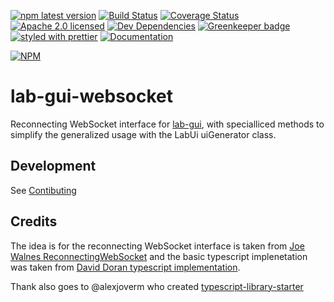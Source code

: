 [![npm latest version](https://img.shields.io/npm/v/lab-gui-websocket.svg)](https://www.npmjs.com/package/lab-gui-websocket)
[![Build Status](https://travis-ci.org/MicroControlLab/lab-gui-websocket.svg?branch=master)](https://travis-ci.org/MicroControlLab/lab-gui-websocket)
[![Coverage Status](https://coveralls.io/repos/github/MicroControlLab/lab-gui-websocket/badge.svg?branch=master)](https://coveralls.io/github/MicroControlLab/lab-gui-websocket?branch=master)
[![Apache 2.0 licensed](https://img.shields.io/hexpm/l/plug.svg)](https://raw.githubusercontent.com/MicroControlLab/lab-gui-websocket/master/LICENSE)
[![Dev Dependencies](https://david-dm.org/MicroControlLab/lab-gui-websocket/dev-status.svg)](https://david-dm.org/MicroControlLab/lab-gui-websocket?type=dev)
[![Greenkeeper badge](https://badges.greenkeeper.io/MicroControlLab/lab-gui-websocket.svg)](https://greenkeeper.io/)
[![styled with prettier](https://img.shields.io/badge/styled_with-prettier-ff69b4.svg)](https://github.com/prettier/prettier)
[![Documentation](https://img.shields.io/badge/docs-gh--pages-brightgreen.svg)](https://microcontrollab.github.io/lab-gui-websocket/index.html)

[![NPM](https://nodei.co/npm/lab-gui-websocket.png)](https://npmjs.org/package/lab-gui-websocket)

# lab-gui-websocket

Reconnecting WebSocket interface for [lab-gui](https://github.com/MicroControlLab/lab-gui), with specialliced methods to simplify the generalized usage with the LabUi uiGenerator class.

## Development

See [Contibuting](https://github.com/MicroControlLab/lab-gui-websocket/blob/master/CONTRIBUTING.md)

## Credits

The idea is for the reconnecting WebSocket interface is taken from [Joe Walnes ReconnectingWebSocket](https://github.com/joewalnes/reconnecting-websocket) and the basic typescript implenetation was taken from [David Doran typescript implementation](https://github.com/daviddoran/typescript-reconnecting-websocket).

Thank also goes to @alexjoverm who created [typescript-library-starter](https://github.com/alexjoverm/typescript-library-starter)
